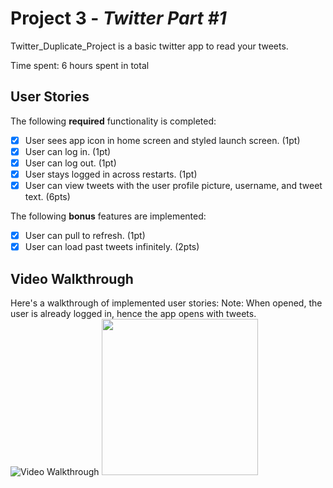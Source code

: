 # Project 3 - *Twitter Part #1*

Twitter_Duplicate_Project is a basic twitter app to read your tweets.

Time spent: 6 hours spent in total

## User Stories

The following **required** functionality is completed:

- [X] User sees app icon in home screen and styled launch screen. (1pt)
- [X] User can log in. (1pt)
- [X] User can log out. (1pt)
- [X] User stays logged in across restarts. (1pt)
- [X] User can view tweets with the user profile picture, username, and tweet text. (6pts)

The following **bonus** features are implemented:

- [X] User can pull to refresh. (1pt)
- [X] User can load past tweets infinitely. (2pts)

## Video Walkthrough

Here's a walkthrough of implemented user stories:
Note: When opened, the user is already logged in, hence the app opens with tweets.
<img src='https://media.giphy.com/media/9eiSsE77Av3GvsTtep/giphy.gif' title='Video Walkthrough' width='' alt='Video Walkthrough' />
<img src="https://media.giphy.com/media/9eiSsE77Av3GvsTtep/giphy.gif" width=250><br>
